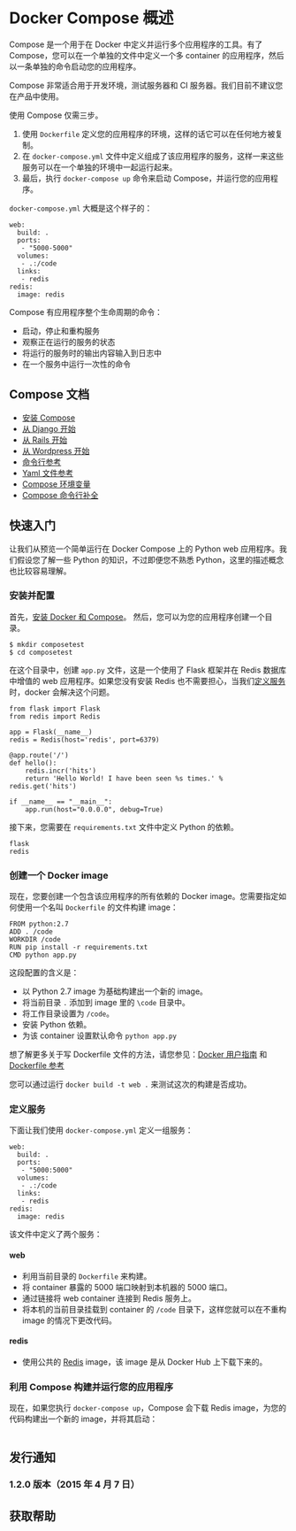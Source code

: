 # Docker Compose 概述

Compose 是一个用于在 Docker 中定义并运行多个应用程序的工具。有了 Compose，您可以在一个单独的文件中定义一个多 container 的应用程序，然后以一条单独的命令启动您的应用程序。

Compose 非常适合用于开发环境，测试服务器和 CI 服务器。我们目前不建议您在产品中使用。

使用 Compose 仅需三步。
1. 使用 `Dockerfile` 定义您的应用程序的环境，这样的话它可以在任何地方被复制。
2. 在 `docker-compose.yml` 文件中定义组成了该应用程序的服务，这样一来这些服务可以在一个单独的环境中一起运行起来。
3. 最后，执行 `docker-compose up` 命令来启动 Compose，并运行您的应用程序。

`docker-compose.yml` 大概是这个样子的：

```
web:
  build: .
  ports:
   - "5000-5000"
  volumes:
   - .:/code
  links:
   - redis
redis:
  image: redis
```

Compose 有应用程序整个生命周期的命令：
- 启动，停止和重构服务
- 观察正在运行的服务的状态
- 将运行的服务时的输出内容输入到日志中
- 在一个服务中运行一次性的命令

## Compose 文档

- [安装 Compose](../compose/install.md)
- [从 Django 开始](../compose/django.md)
- [从 Rails 开始](../compose/rails.md)
- [从 Wordpress 开始](../compose/wordpress.md)
- [命令行参考](../compose/reference.md)
- [Yaml 文件参考](../compose/yml.md)
- [Compose 环境变量](../compose/env.md)
- [Compose 命令行补全](../compose/completion.md)

## 快速入门
让我们从预览一个简单运行在 Docker Compose 上的 Python web 应用程序。我们假设您了解一些 Python 的知识，不过即便您不熟悉 Python，这里的描述概念也比较容易理解。

### 安装并配置
首先，[安装 Docker 和 Compose](../compose/install.md)。
然后，您可以为您的应用程序创建一个目录。

```
$ mkdir composetest
$ cd composetest
```

在这个目录中，创建 `app.py` 文件，这是一个使用了 Flask 框架并在 Redis 数据库中增值的 web 应用程序。如果您没有安装 Redis 也不需要担心，当我们[定义服务](../compose/compose.md/#定义服务)时，docker 会解决这个问题。

```
from flask import Flask
from redis import Redis

app = Flask(__name__)
redis = Redis(host='redis', port=6379)

@app.route('/')
def hello():
    redis.incr('hits')
    return 'Hello World! I have been seen %s times.' % redis.get('hits')

if __name__ == "__main__":
    app.run(host="0.0.0.0", debug=True)
```

接下来，您需要在 `requirements.txt` 文件中定义 Python 的依赖。

```
flask
redis
```

### 创建一个 Docker image
现在，您要创建一个包含该应用程序的所有依赖的 Docker image。您需要指定如何使用一个名叫 `Dockerfile` 的文件构建 image：
```
FROM python:2.7
ADD . /code
WORKDIR /code
RUN pip install -r requirements.txt
CMD python app.py
```

这段配置的含义是：
- 以 Python 2.7 image 为基础构建出一个新的 image。
- 将当前目录 `.` 添加到 image 里的 `\code` 目录中。
- 将工作目录设置为 `/code`。
- 安装 Python 依赖。
- 为该 container 设置默认命令 `python app.py`

想了解更多关于写 Dockerfile 文件的方法，请您参见：[Docker 用户指南](../userguide/dockerimages.md) 和 [Dockerfile 参考](../reference/builder.md)

您可以通过运行 `docker build -t web .` 来测试这次的构建是否成功。

### 定义服务
下面让我们使用 `docker-compose.yml` 定义一组服务：

```
web:
  build: .
  ports:
   - "5000:5000"
  volumes:
   - .:/code
  links:
   - redis
redis:
  image: redis
```

该文件中定义了两个服务：

#### web
- 利用当前目录的 `Dockerfile` 来构建。
- 将 container 暴露的 5000 端口映射到本机器的 5000 端口。
- 通过链接将 web container 连接到 Redis 服务上。
- 将本机的当前目录挂载到 container 的 `/code` 目录下，这样您就可以在不重构 image 的情况下更改代码。

#### redis
- 使用公共的 [Redis](https://hub.docker.com/_/redis/) image，该 image 是从 Docker Hub 上下载下来的。

### 利用 Compose 构建并运行您的应用程序
现在，如果您执行 `docker-compose up`，Compose 会下载 Redis image，为您的代码构建出一个新的 image，并将其启动：
```

```

## 发行通知
### 1.2.0 版本（2015 年 4 月 7 日）
## 获取帮助

